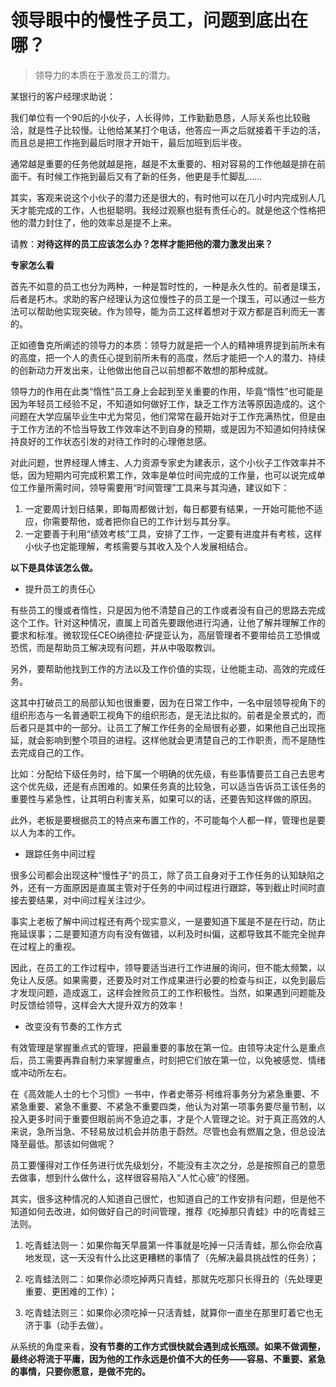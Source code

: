 # 领导眼中的慢性子员工，问题到底出在哪？
> 领导力的本质在于激发员工的潜力。

某银行的客户经理求助说：

我们单位有一个90后的小伙子，人长得帅，工作勤勤恳恳，人际关系也比较融洽，就是性子比较慢。让他给某某打个电话，他答应一声之后就接着干手边的活，而且总是把工作拖到最后时限才开始干，最后加班到后半夜。

通常越是重要的任务他就越是拖，越是不太重要的、相对容易的工作他越是排在前面干。有时候工作拖到最后又有了新的任务，他更是手忙脚乱……

其实，客观来说这个小伙子的潜力还是很大的，有时他可以在几小时内完成别人几天才能完成的工作，人也挺聪明。我经过观察也挺有责任心的。就是他这个性格把他的潜力封住了，他的效率总是提不上来。

请教：**对待这样的员工应该怎么办？怎样才能把他的潜力激发出来？**

**专家怎么看**

首先不如意的员工也分为两种，一种是暂时性的，一种是永久性的。前者是璞玉，后者是朽木。求助的客户经理认为这位慢性子的员工是一个璞玉，可以通过一些方法可以帮助他实现突破。作为领导，能为员工这样着想对于双方都是百利而无一害的。

正如德鲁克所阐述的领导力的本质：领导力就是把一个人的精神境界提到前所未有的高度，把一个人的责任心提到前所未有的高度，然后才能把一个人的潜力、持续的创新动力开发出来，让他做出他自己以前想都不敢想的那种成就。

领导力的作用在此类“惰性”员工身上会起到至关重要的作用，毕竟“惰性”也可能是因为年轻员工经验不足，不知道如何做好工作，缺乏工作方法等原因造成的。这个问题在大学应届毕业生中尤为常见，他们常常在最开始对于工作充满热忱，但是由于工作方法的不恰当导致工作效率达不到自身的预期，或是因为不知道如何持续保持良好的工作状态引发的对待工作时的心理倦怠感。

对此问题，世界经理人博主、人力资源专家史为建表示，这个小伙子工作效率并不低，因为短期内可完成积累工作，效率是单位时间完成的工作量，也可以说完成单位工作量所需时间，领导需要用“时间管理”工具来与其沟通，建议如下：

1. 一定要周计划日结果，即每周都做计划，每日都要有结果，一开始可能他不适应，你需要帮他，或者把你自已的工作计划与其分享。
2. 一定要善于利用“绩效考核”工具，安排了工作，一定要有进度并有考核，这样小伙子也定能理解，考核需要与其收入及个人发展相结合。

**以下是具体该怎么做。**

- 提升员工的责任心

有些员工的慢或者惰性，只是因为他不清楚自己的工作或者没有自己的思路去完成这个工作。针对这种情况，直属上司首先要跟他进行沟通，让他了解并理解工作的要求和标准。微软现任CEO纳德拉·萨提亚认为，高层管理者不要带给员工恐惧或恐慌，而是帮助员工解决现有问题，并从中吸取教训。

另外，要帮助他找到工作的方法以及工作价值的实现，让他能主动、高效的完成任务。

这其中打破员工的局部认知也很重要，因为在日常工作中，一名中层领导视角下的组织形态与一名普通职工视角下的组织形态，是无法比拟的。前者是全景式的，而后者只是其中的一部分。让员工了解工作任务的全局很有必要，如果他自己出现拖延，就会影响到整个项目的进程。这样他就会更清楚自己的工作职责，而不是随性去完成自己的工作。

比如：分配给下级任务时，给下属一个明确的优先级，有些事情要员工自己去思考这个优先级，还是有点困难的。如果任务真的比较急，可以适当告诉员工该任务的重要性与紧急性，让其明白利害关系，如果可以的话，还要告知这样做的原因。

此外，老板是要根据员工的特点来布置工作的，不可能每个人都一样，管理也是要以人为本的工作。

- 跟踪任务中间过程

很多公司都会出现这种“慢性子”的员工，除了员工自身对于工作任务的认知缺陷之外，还有一方面原因是直属主管对于任务的中间过程进行跟踪，等到截止时间时直接去要结果，对中间过程关注过少。

事实上老板了解中间过程还有两个现实意义，一是要知道下属是不是在行动，防止拖延误事；二是要知道方向有没有做错，以利及时纠偏，这都导致其不能完全抛弃在过程上的重视。

因此，在员工的工作过程中，领导要适当进行工作进展的询问，但不能太频繁，以免让人反感。如果需要，还要及时对工作成果进行必要的检查与纠正，以免到最后才发现问题，造成返工，这样会挫败员工的工作积极性。当然，如果遇到问题能及时反馈给领导，这样会大大提升双方的效率！

- 改变没有节奏的工作方式

有效管理是掌握重点式的管理，把最重要的事放在第一位。由领导决定什么是重点后，员工需要再靠自制力来掌握重点，时刻把它们放在第一位，以免被感觉、情绪或冲动所左右。

在《高效能人士的七个习惯》一书中，作者史蒂芬·柯维将事务分为紧急重要、不紧急重要、紧急不重要、不紧急不重要四类，他认为对第一项事务要尽量节制，以投入更多时间于重要但眼前尚不急迫之事，才是个人管理之论。对于真正高效的人来说，急所当急、不轻易放过机会并防患于蔚然。尽管也会有燃眉之急，但总设法降至最低。那该如何做呢？

员工要懂得对工作任务进行优先级划分，不能没有主次之分，总是按照自己的意愿去做事，想到什么做什么，这样很容易陷入“人忙心疲”的怪圈。

其实，很多这种情况的人知道自己很忙，也知道自己的工作安排有问题，但是他不知道如何去改进，如何做好自己的时间管理，推荐《吃掉那只青蛙》中的吃青蛙三法则。

1. 吃青蛙法则一：如果你每天早晨第一件事就是吃掉一只活青蛙，那么你会欣喜地发现，这一天没有什么比这更糟糕的事情了（先解决最具挑战性的任务）；

2. 吃青蛙法则二：如果你必须吃掉两只青蛙，那就先吃那只长得丑的（先处理更重要、更困难的工作）；

3. 吃青蛙法则三：如果你必须吃掉一只活青蛙，就算你一直坐在那里盯着它也无济于事（动手去做）。

从系统的角度来看，**没有节奏的工作方式很快就会遇到成长瓶颈。如果不做调整，最终必将流于平庸，因为他的工作永远是价值不大的任务——容易、不重要、紧急的事情，只要你愿意，是做不完的。**